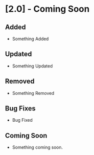 # [2.0] - Coming Soon

## Added

- Something Added


## Updated

- Something Updated

## Removed

- Something Removed

## Bug Fixes

- Bug Fixed

## Coming Soon

- Something coming soon.
